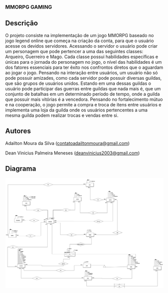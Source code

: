 ### MMORPG GAMING

## Descrição
O projeto consiste na implementação de um jogo MMORPG baseado no jogo legend online que começa na criação da conta, para que o usuário acesse os devidos servidores. Acessando o servidor o usuário pode criar um personagem que pode pertencer a uma das seguintes classes: Arqueiro, Guerreiro e Mago. Cada classe possui habilidades específicas e únicas para o jornada do personagem no jogo, o nível das habilidades é um dos fatores essenciais para ter êxito nos confrontos diretos que o aguardam ao jogar o jogo. Pensando na interação entre usuários, um usuário não só pode possuir amizades, como cada servidor pode possuir diversas guildas, que são grupos de usuários unidos. Estando em uma dessas guildas o usuário pode participar das guerras entre guildas que nada mais é, que um conjunto de batalhas em um determinado período de tempo, onde a guilda que possuir mais vitórias é a vencedora. Pensando no fortalecimento mútuo e na cooperação, o jogo permite a compra e troca de itens entre usuários e implementa uma loja da guilda onde os usuários pertencentes a uma mesma guilda podem realizar trocas e vendas entre si.

## Autores

Adailton Moura da Silva (contatoadailtonmoura@gmail.com)

Dean Vinicius Palmeira Meneses (deanvinicius2003@gmail.com)

## Diagrama
![Diagram](diagram.png)
